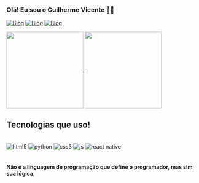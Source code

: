 ### Olá! Eu sou o Guilherme Vicente 🚀🚀

[![Blog](https://img.shields.io/badge/Instagram-E4405F?style=for-the-badge&logo=instagram&logoColor=white)](https://www.instagram.com/guivicenteee/)
[![Blog](https://img.shields.io/badge/LinkedIn-0077B5?style=for-the-badge&logo=linkedin&logoColor=white)](https://www.linkedin.com/in/guilherme-vicentee/)
[![Blog](https://img.shields.io/badge/Twitter-1DA1F2?style=for-the-badge&logo=twitter&logoColor=white)](https://twitter.com/oguilhermesssv)

<a href="https://github.com/guilhermevicente-hub/github-readme-stats">
  <img height=200 align="center" src="https://github-readme-stats.vercel.app/api?username=guilhermevicente-hub" />
  <img height=200 align="center" src="https://github-readme-stats.vercel.app/api/top-langs?username=guilhermevicente-hub&layout=compact&langs_count=8&card_width=320" />
</a>
<!-- <a href="https://github.com/guilhermevicente-hub/convoychat">
  <img height=200 align="center" src="https://github-readme-stats.vercel.app/api/top-langs?username=guilhermevicente-hub&layout=compact&langs_count=8&card_width=320" />
</a> -->

## Tecnologias que uso!

<div style="display: inline_block"></br>
    <img align="center" alt="html5" src="https://img.shields.io/badge/HTML5-E34F26?style=for-the-badge&logo=html5&logoColor=white">
    <img align="center" alt="python" src="https://img.shields.io/badge/Python-14354C?style=for-the-badge&logo=python&logoColor=white">
    <img align="center" alt="css3" src="https://img.shields.io/badge/CSS3-1572B6?style=for-the-badge&logo=css3&logoColor=white">
    <img align="center" alt="js" src="https://img.shields.io/badge/JavaScript-323330?style=for-the-badge&logo=javascript&logoColor=F7DF1E">
    <img align="center" alt="react native" src="https://img.shields.io/badge/React_Native-20232A?style=for-the-badge&logo=react&logoColor=61DAFB">
</div></br>

#### Não é a linguagem de programação que define o programador, mas sim sua lógica. 
